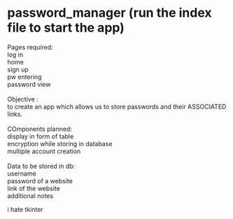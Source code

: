 # password_manager  (run the index file to start the app)
Pages required: <br/> 
     log in<br/> 
     home <br/> 
     sign up<br/> 
     pw entering<br/> 
     password view <br/> 
<br/> 
Objective :<br/> 
      to create an app which allows us to store passwords and their ASSOCIATED links. <br/> 
      <br/> 
COmponents planned:<br/> 
      display in form of table <br/> 
      encryption while storing in database <br/> 
      multiple account creation <br/> 
<br/> 
Data to be stored in db:<br/> 
        username <br/> 
        password of a website<br/> 
        link of the website <br/> 
        additional notes
        
i hate tkinter 
